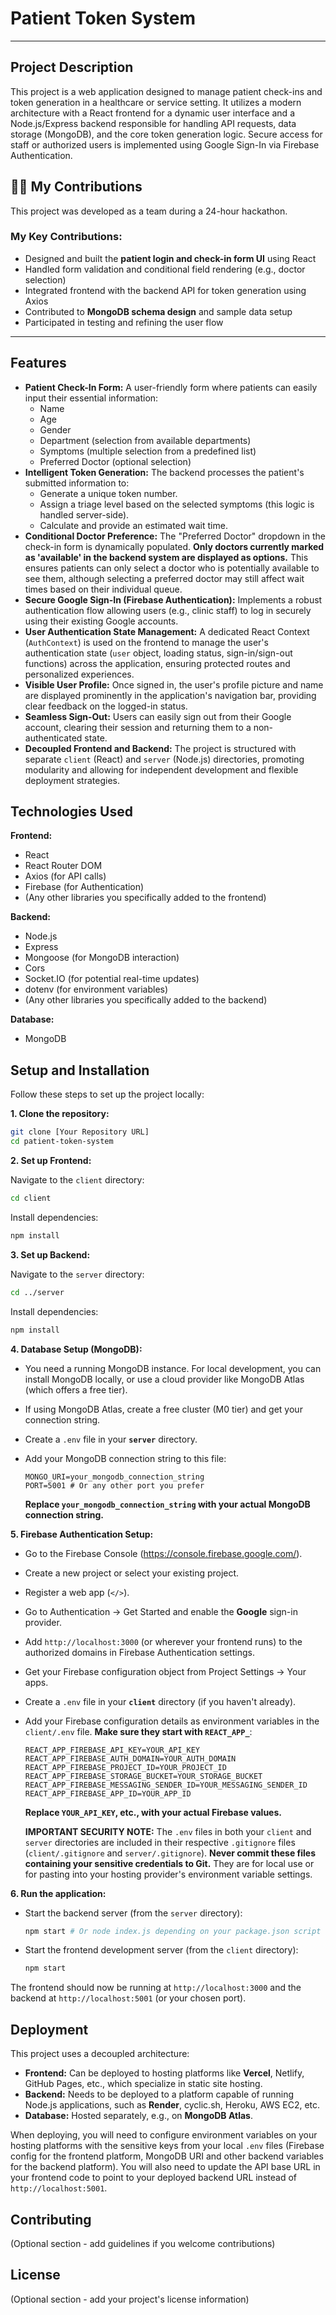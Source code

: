 # Patient Token System
---

## Project Description

This project is a web application designed to manage patient check-ins and token generation in a healthcare or service setting. It utilizes a modern architecture with a React frontend for a dynamic user interface and a Node.js/Express backend responsible for handling API requests, data storage (MongoDB), and the core token generation logic. Secure access for staff or authorized users is implemented using Google Sign-In via Firebase Authentication.

## 👩‍💻 My Contributions

This project was developed as a team during a 24-hour hackathon.

### My Key Contributions:
- Designed and built the **patient login and check-in form UI** using React
- Handled form validation and conditional field rendering (e.g., doctor selection)
- Integrated frontend with the backend API for token generation using Axios
- Contributed to **MongoDB schema design** and sample data setup
- Participated in testing and refining the user flow

---
## Features

*   **Patient Check-In Form:** A user-friendly form where patients can easily input their essential information:
    *   Name
    *   Age
    *   Gender
    *   Department (selection from available departments)
    *   Symptoms (multiple selection from a predefined list)
    *   Preferred Doctor (optional selection)
*   **Intelligent Token Generation:** The backend processes the patient's submitted information to:
    *   Generate a unique token number.
    *   Assign a triage level based on the selected symptoms (this logic is handled server-side).
    *   Calculate and provide an estimated wait time.
*   **Conditional Doctor Preference:** The "Preferred Doctor" dropdown in the check-in form is dynamically populated. **Only doctors currently marked as 'available' in the backend system are displayed as options.** This ensures patients can only select a doctor who is potentially available to see them, although selecting a preferred doctor may still affect wait times based on their individual queue.
*   **Secure Google Sign-In (Firebase Authentication):** Implements a robust authentication flow allowing users (e.g., clinic staff) to log in securely using their existing Google accounts.
*   **User Authentication State Management:** A dedicated React Context (`AuthContext`) is used on the frontend to manage the user's authentication state (`user` object, loading status, sign-in/sign-out functions) across the application, ensuring protected routes and personalized experiences.
*   **Visible User Profile:** Once signed in, the user's profile picture and name are displayed prominently in the application's navigation bar, providing clear feedback on the logged-in status.
*   **Seamless Sign-Out:** Users can easily sign out from their Google account, clearing their session and returning them to a non-authenticated state.
*   **Decoupled Frontend and Backend:** The project is structured with separate `client` (React) and `server` (Node.js) directories, promoting modularity and allowing for independent development and flexible deployment strategies.

## Technologies Used

**Frontend:**

*   React
*   React Router DOM
*   Axios (for API calls)
*   Firebase (for Authentication)
*   (Any other libraries you specifically added to the frontend)

**Backend:**

*   Node.js
*   Express
*   Mongoose (for MongoDB interaction)
*   Cors
*   Socket.IO (for potential real-time updates)
*   dotenv (for environment variables)
*   (Any other libraries you specifically added to the backend)

**Database:**

*   MongoDB

## Setup and Installation

Follow these steps to set up the project locally:

**1. Clone the repository:**

```bash
git clone [Your Repository URL]
cd patient-token-system
```

**2. Set up Frontend:**

Navigate to the `client` directory:

```bash
cd client
```

Install dependencies:

```bash
npm install
```

**3. Set up Backend:**

Navigate to the `server` directory:

```bash
cd ../server
```

Install dependencies:

```bash
npm install
```

**4. Database Setup (MongoDB):**

*   You need a running MongoDB instance. For local development, you can install MongoDB locally, or use a cloud provider like MongoDB Atlas (which offers a free tier).
*   If using MongoDB Atlas, create a free cluster (M0 tier) and get your connection string.
*   Create a `.env` file in your **`server`** directory.
*   Add your MongoDB connection string to this file:

    ```env
    MONGO_URI=your_mongodb_connection_string
    PORT=5001 # Or any other port you prefer
    ```
    **Replace `your_mongodb_connection_string` with your actual MongoDB connection string.**

**5. Firebase Authentication Setup:**

*   Go to the Firebase Console (https://console.firebase.google.com/).
*   Create a new project or select your existing project.
*   Register a web app (`</>`).
*   Go to Authentication -> Get Started and enable the **Google** sign-in provider.
*   Add `http://localhost:3000` (or wherever your frontend runs) to the authorized domains in Firebase Authentication settings.
*   Get your Firebase configuration object from Project Settings -> Your apps.
*   Create a `.env` file in your **`client`** directory (if you haven't already).
*   Add your Firebase configuration details as environment variables in the `client/.env` file. **Make sure they start with `REACT_APP_`**:

    ```env
    REACT_APP_FIREBASE_API_KEY=YOUR_API_KEY
    REACT_APP_FIREBASE_AUTH_DOMAIN=YOUR_AUTH_DOMAIN
    REACT_APP_FIREBASE_PROJECT_ID=YOUR_PROJECT_ID
    REACT_APP_FIREBASE_STORAGE_BUCKET=YOUR_STORAGE_BUCKET
    REACT_APP_FIREBASE_MESSAGING_SENDER_ID=YOUR_MESSAGING_SENDER_ID
    REACT_APP_FIREBASE_APP_ID=YOUR_APP_ID
    ```
    **Replace `YOUR_API_KEY`, etc., with your actual Firebase values.**

    **IMPORTANT SECURITY NOTE:** The `.env` files in both your `client` and `server` directories are included in their respective `.gitignore` files (`client/.gitignore` and `server/.gitignore`). **Never commit these files containing your sensitive credentials to Git.** They are for local use or for pasting into your hosting provider's environment variable settings.

**6. Run the application:**

*   Start the backend server (from the `server` directory):
    ```bash
    npm start # Or node index.js depending on your package.json script
    ```
*   Start the frontend development server (from the `client` directory):
    ```bash
    npm start
    ```

The frontend should now be running at `http://localhost:3000` and the backend at `http://localhost:5001` (or your chosen port).

## Deployment

This project uses a decoupled architecture:

*   **Frontend:** Can be deployed to hosting platforms like **Vercel**, Netlify, GitHub Pages, etc., which specialize in static site hosting.
*   **Backend:** Needs to be deployed to a platform capable of running Node.js applications, such as **Render**, cyclic.sh, Heroku, AWS EC2, etc.
*   **Database:** Hosted separately, e.g., on **MongoDB Atlas**.

When deploying, you will need to configure environment variables on your hosting platforms with the sensitive keys from your local `.env` files (Firebase config for the frontend platform, MongoDB URI and other backend variables for the backend platform). You will also need to update the API base URL in your frontend code to point to your deployed backend URL instead of `http://localhost:5001`.

## Contributing

(Optional section - add guidelines if you welcome contributions)

## License

(Optional section - add your project's license information)
